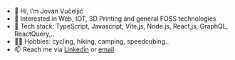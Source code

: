 - 👋 Hi, I’m Jovan Vučeljić
- 👀 Interested in Web, IOT, 3D Printing and general FOSS technologies
- 🌱 Tech stack: TypeScript, Javascript, Vite.js, Node.js, React,js, GraphQL, ReactQuery,..
- 🚴‍♂️ Hobbies: cycling, hiking, camping, speedcubing.. 
- 📫 Reach me via [Linkedin](https://linkedin.com/in/jovan-vuceljic) or [email](mailto:jovanvuceljic@gmail.com)


